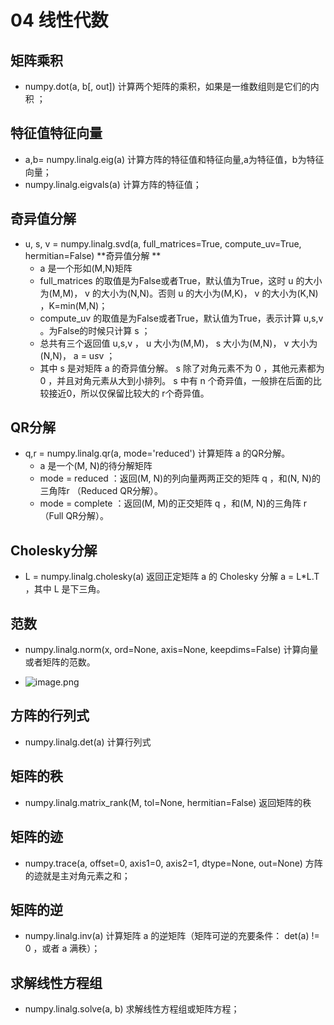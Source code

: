 # 04 线性代数
## 矩阵乘积

- numpy.dot(a, b[, out]) 计算两个矩阵的乘积，如果是一维数组则是它们的内积 ；

## 特征值特征向量

- a,b= numpy.linalg.eig(a) 计算方阵的特征值和特征向量,a为特征值，b为特征向量；
- numpy.linalg.eigvals(a) 计算方阵的特征值；

## 奇异值分解

- u, s, v = numpy.linalg.svd(a, full_matrices=True, compute_uv=True, hermitian=False) **奇异值分解 **
   - a 是一个形如(M,N)矩阵
   - full_matrices 的取值是为False或者True，默认值为True，这时 u 的大小为(M,M)， v 的大小为(N,N)。否则 u 的大小为(M,K)， v 的大小为(K,N) ，K=min(M,N)；
   - compute_uv 的取值是为False或者True，默认值为True，表示计算 u,s,v 。为False的时候只计算 s ；
   - 总共有三个返回值 u,s,v ， u 大小为(M,M)， s 大小为(M,N)， v 大小为(N,N)， a = u*s*v ；
   - 其中 s 是对矩阵 a 的奇异值分解。 s 除了对角元素不为 0 ，其他元素都为 0 ，并且对角元素从大到小排列。 s 中有 n 个奇异值，一般排在后面的比较接近0，所以仅保留比较大的 r个奇异值。
   
## QR分解

- q,r = numpy.linalg.qr(a, mode='reduced') 计算矩阵 a 的QR分解。
   - a 是一个(M, N)的待分解矩阵
   - mode = reduced ：返回(M, N)的列向量两两正交的矩阵 q ，和(N, N)的三角阵r （Reduced QR分解）。
   - mode = complete ：返回(M, M)的正交矩阵 q ，和(M, N)的三角阵 r （Full QR分解）。
   
## Cholesky分解

- L = numpy.linalg.cholesky(a) 返回正定矩阵 a 的 Cholesky 分解 a = L*L.T ，其中 L 是下三角。

## 范数

- numpy.linalg.norm(x, ord=None, axis=None, keepdims=False) 计算向量或者矩阵的范数。

- ![image.png](https://cdn.nlark.com/yuque/0/2020/png/1184496/1606812184944-135e7e08-9963-44d5-829a-014354762081.png#align=left&display=inline&height=196&margin=%5Bobject%20Object%5D&name=image.png&originHeight=391&originWidth=836&size=103195&status=done&style=none&width=418)

## 方阵的行列式

- numpy.linalg.det(a)  计算行列式

## 矩阵的秩

- numpy.linalg.matrix_rank(M, tol=None, hermitian=False)  返回矩阵的秩

## 矩阵的迹

- numpy.trace(a, offset=0, axis1=0, axis2=1, dtype=None, out=None) 方阵的迹就是主对角元素之和；

## 矩阵的逆

- numpy.linalg.inv(a) 计算矩阵 a 的逆矩阵（矩阵可逆的充要条件： det(a) != 0 ，或者 a 满秩）；

## 求解线性方程组

- numpy.linalg.solve(a, b) 求解线性方程组或矩阵方程；